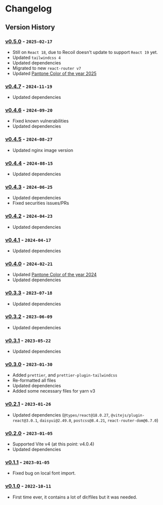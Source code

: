 # Changelog

## Version History

### [v0.5.0] - `2025-02-17`

- Still on `React 18`, due to Recoil doesn't update to support `React 19` yet.
- Updated `tailwindcss 4`
- Updated dependencies
- Migrated to new `react-router v7`
- Updated [Pantone Color of the year 2025](https://www.pantone.com/color-of-the-year/2025)

### [v0.4.7] - `2024-11-19`

- Updated dependencies

### [v0.4.6] - `2024-09-20`

- Fixed known vulnerabilities
- Updated dependencies

### [v0.4.5] - `2024-08-27`

- Updated nginx image version

### [v0.4.4] - `2024-08-15`

- Updated dependencies

### [v0.4.3] - `2024-06-25`

- Updated dependencies
- Fixed securities issues/PRs

### [v0.4.2] - `2024-04-23`

- Updated dependencies

### [v0.4.1] - `2024-04-17`

- Updated dependencies

### [v0.4.0] - `2024-02-21`

- Updated [Pantone Color of the year 2024](https://www.pantone.com/color-of-the-year/2024)
- Updated dependencies

### [v0.3.3] - `2023-07-18`

- Updated dependencies

### [v0.3.2] - `2023-06-09`

- Updated dependencies

### [v0.3.1] - `2023-05-22`

- Updated dependencies

### [v0.3.0] - `2023-01-30`

- Added `prettier`, and `prettier-plugin-tailwindcss`
- Re-formatted all files
- Updated dependencies
- Added some necessary files for yarn v3

### [v0.2.1] - `2023-01-26`

- Updated dependencies (`@types/react@18.0.27`, `@vitejs/plugin-react@3.0.1`, `daisyui@2.49.0`, `postcss@8.4.21`, `react-router-dom@6.7.0`)

### [v0.2.0] - `2023-01-05`

- Supported Vite v4 (at this point: v4.0.4)
- Updated dependencies

### [v0.1.1] - `2023-01-05`

- Fixed bug on local font import.

### [v0.1.0] - `2022-10-11`

- First time ever, it contains a lot of dir/files but it was needed.

[v0.5.0]: https://github.com/buildingwatsize/vite-react-tailwind-recoil/releases/tag/v0.5.0
[v0.4.7]: https://github.com/buildingwatsize/vite-react-tailwind-recoil/releases/tag/v0.4.7
[v0.4.6]: https://github.com/buildingwatsize/vite-react-tailwind-recoil/releases/tag/v0.4.6
[v0.4.5]: https://github.com/buildingwatsize/vite-react-tailwind-recoil/releases/tag/v0.4.5
[v0.4.4]: https://github.com/buildingwatsize/vite-react-tailwind-recoil/releases/tag/v0.4.4
[v0.4.3]: https://github.com/buildingwatsize/vite-react-tailwind-recoil/releases/tag/v0.4.3
[v0.4.2]: https://github.com/buildingwatsize/vite-react-tailwind-recoil/releases/tag/v0.4.2
[v0.4.1]: https://github.com/buildingwatsize/vite-react-tailwind-recoil/releases/tag/v0.4.1
[v0.4.0]: https://github.com/buildingwatsize/vite-react-tailwind-recoil/releases/tag/v0.4.0
[v0.3.3]: https://github.com/buildingwatsize/vite-react-tailwind-recoil/releases/tag/v0.3.3
[v0.3.2]: https://github.com/buildingwatsize/vite-react-tailwind-recoil/releases/tag/v0.3.2
[v0.3.1]: https://github.com/buildingwatsize/vite-react-tailwind-recoil/releases/tag/v0.3.1
[v0.3.0]: https://github.com/buildingwatsize/vite-react-tailwind-recoil/releases/tag/v0.3.0
[v0.2.1]: https://github.com/buildingwatsize/vite-react-tailwind-recoil/releases/tag/v0.2.1
[v0.2.0]: https://github.com/buildingwatsize/vite-react-tailwind-recoil/releases/tag/v0.2.0
[v0.1.1]: https://github.com/buildingwatsize/vite-react-tailwind-recoil/releases/tag/v0.1.1
[v0.1.0]: https://github.com/buildingwatsize/vite-react-tailwind-recoil/releases/tag/v0.1.0
